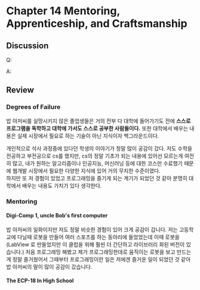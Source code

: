 # Chapter 14 Mentoring, Apprenticeship, and Craftsmanship

## Discussion
Q:

A:

## Review

### Degrees of Failure
밥 아저씨를 실망시키지 않은 졸업생들은 거의 전부 다 대학에 들어가기도 전에 **스스로 프로그램을 독학하고 대학에 가서도 스스로 공부한 사람들이다.** 또한 대학에서 배우는 내용은 실제 시장에서 필요로 하는 기술이 아닌 지식이자 백그라운드이다.  

개인적으로 석사 과정중에 있다던 학생의 이야기가 정말 많이 공감이 갔다. 저도 수학을 전공하고 부전공으로 cs를 했지만, cs의 정말 기초가 되는 내용에 있어선 모르는게 여전히 많고, 내가 원하는 알고리즘이나 인공지능, 머신러닝 등에 대한 코스만 수료했기 때문에 웹개발 시장에서 필요한 다양한 지식에 있어 거의 무지한 수준이였다.   
하지만 또 저 경험이 있었고 프로그래밍을 즐기게 되는 계기가 되었던 것 같아 분명히 대학에서 배우는 내용도 가치가 있다 생각한다.  

### Mentoring

#### Digi-Comp 1, uncle Bob's first computer
밥 아저씨의 일화이지만 저도 정말 비슷한 경험이 있어 크게 공감이 갑니다. 저는 고등학교에 다닐때 로봇을 만들어 여러 스포츠를 하는 동아리에 들었었는데 이때 로봇을 (LabView 로 만들었지만 이 클럽을 위해 훨씬 더 간단하고 라이브러리 화된 버전이 있습니다.) 처음 프로그래밍 해봤고 제가 프로그래밍한데로 움직이는 로봇을 보고 만드는게 정말 즐거웠어서 그때부터 프로그래밍이란 일은 저에겐 즐거운 일이 되었던 것 같아 밥 아저씨의 말이 많이 공감이 갔습니다.  

#### The ECP-18 In High School



